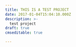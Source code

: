 ```yaml
---
title: THIS IS A TEST PROJECT
date: 2017-01-04T15:04:10.000Z
description: >-
  test project
draft: true
cmseditable: true

---
```

